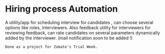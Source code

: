 <h1>
	Hiring process Automation
</h1>

<p>
	A utility/app for scheduling interview for candidates , can choose several options like roles, interviewers.
	Also feedback utility for interviewers for reviewing feedback, can rate candidates on several parameters dynamically added by the interviewer.
	(mail notification soon to be added !)


	
	Done as a project for Zomato's Trial Week.
</p>